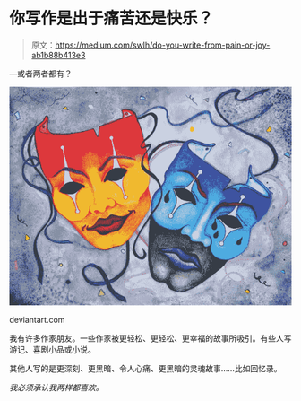 # 你写作是出于痛苦还是快乐？

> 原文：<https://medium.com/swlh/do-you-write-from-pain-or-joy-ab1b88b413e3>

—或者两者都有？

![](img/44d1f42d627608928a212508bd3b8f7a.png)

deviantart.com

我有许多作家朋友。一些作家被更轻松、更轻松、更幸福的故事所吸引。有些人写游记、喜剧小品或小说。

其他人写的是更深刻、更黑暗、令人心痛、更黑暗的灵魂故事……比如回忆录。

*我必须承认我两样都喜欢。*
